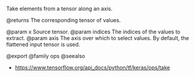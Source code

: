 Take elements from a tensor along an axis.

@returns
    The corresponding tensor of values.

@param x Source tensor.
@param indices The indices of the values to extract.
@param axis The axis over which to select values. By default, the
    flattened input tensor is used.

@export
@family ops
@seealso
+ <https://www.tensorflow.org/api_docs/python/tf/keras/ops/take>
